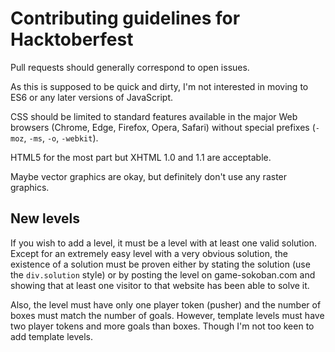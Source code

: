 # Contributing guidelines for Hacktoberfest

Pull requests should generally correspond to open issues.

As this is supposed to be quick and dirty, I'm not interested in moving to ES6 or any later versions of JavaScript.

CSS should be limited to standard features available in the major Web browsers (Chrome, Edge, Firefox, Opera, Safari) without special prefixes (`-moz`, `-ms`, `-o`, `-webkit`).

HTML5 for the most part but XHTML 1.0 and 1.1 are acceptable.

Maybe vector graphics are okay, but definitely don't use any raster graphics.

## New levels

If you wish to add a level, it must be a level with at least one valid solution. Except for an extremely easy level with a very obvious solution, the existence of a solution must be proven either by stating the solution (use the `div.solution` style) or by posting the level on game-sokoban.com and showing that at least one visitor to that website has been able to solve it.

Also, the level must have only one player token (pusher) and the number of boxes must match the number of goals. However, template levels must have two player tokens and more goals than boxes. Though I'm not too keen to add template levels.
